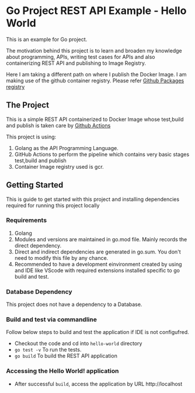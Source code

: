 # Go Project REST API Example - Hello World

This is an example for Go project.

The motivation behind this project is to learn and broaden my knowledge about programming, APIs, writing test cases for APIs and also containerizing REST API and publishing to Image Registry. 

Here I am taking a different path on where I publish the Docker Image. I am making use of the github container registry. Please refer [Github Packages registry](https://docs.github.com/en/packages/working-with-a-github-packages-registry/working-with-the-container-registry)

## The Project

This is a simple REST API containerized to Docker Image whose test,build and publish is taken care by [Github Actions](https://github.com/features/actions)


This project is using:

1. Golang as the API Programming Language.
2. GitHub Actions to perform the pipeline which contains very basic stages test,build and publish
3. Container Image registry used is gcr.

## Getting Started

This is guide to get started with this project and installing dependencies required for running this project locally

### Requirements

1. Golang
2. Modules and versions are maintained in go.mod file. Mainly records the direct dependency.
3. Direct and indirect dependencies are generated in go.sum. You don't need to modify this file by any chance. 
3. Recommended to have a development einvironment created by using and IDE like VScode with required extensions installed specific to go build and test. 

### Database Dependency 
This project does not have a dependency to a Database. 

### Build and test via commandline

Follow below steps to build and test the application if IDE is not configufred. 
- Checkout the code and cd into `hello-world` directory
- `go test -v` To run the tests. 
- `go build` To build the REST API application

### Accessing the Hello World! application 

- After successful `build`, access the application by URL http://localhost